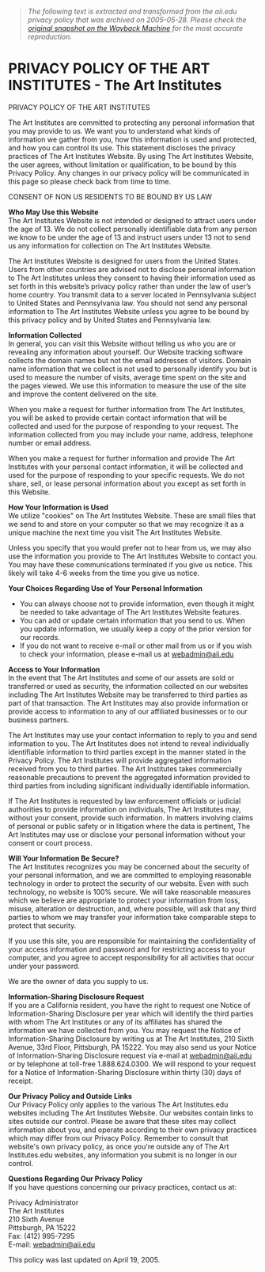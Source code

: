 > *The following text is extracted and transformed from the aii.edu privacy policy that was archived on 2005-05-28. Please check the [original snapshot on the Wayback Machine](https://web.archive.org/web/20050528042007id_/http%3A//www.aii.edu/privacy.asp) for the most accurate reproduction.*

# PRIVACY POLICY OF THE ART INSTITUTES - The Art Institutes

PRIVACY POLICY OF THE ART INSTITUTES

The Art Institutes are committed to protecting any personal information that you may provide to us. We want you to understand what kinds of information we gather from you, how this information is used and protected, and how you can control its use. This statement discloses the privacy practices of The Art Institutes Website. By using The Art Institutes Website, the user agrees, without limitation or qualification, to be bound by this Privacy Policy. Any changes in our privacy policy will be communicated in this page so please check back from time to time. 

CONSENT OF NON US RESIDENTS TO BE BOUND BY US LAW

**Who May Use this Website**  
The Art Institutes Website is not intended or designed to attract users under the age of 13. We do not collect personally identifiable data from any person we know to be under the age of 13 and instruct users under 13 not to send us any information for collection on The Art Institutes Website. 

The Art Institutes Website is designed for users from the United States. Users from other countries are advised not to disclose personal information to The Art Institutes unless they consent to having their information used as set forth in this website’s privacy policy rather than under the law of user’s home country. You transmit data to a server located in Pennsylvania subject to United States and Pennsylvania law. You should not send any personal information to The Art Institutes Website unless you agree to be bound by this privacy policy and by United States and Pennsylvania law. 

**Information Collected**  
In general, you can visit this Website without telling us who you are or revealing any information about yourself. Our Website tracking software collects the domain names but not the email addresses of visitors. Domain name information that we collect is not used to personally identify you but is used to measure the number of visits, average time spent on the site and the pages viewed. We use this information to measure the use of the site and improve the content delivered on the site. 

When you make a request for further information from The Art Institutes, you will be asked to provide certain contact information that will be collected and used for the purpose of responding to your request. The information collected from you may include your name, address, telephone number or email address. 

When you make a request for further information and provide The Art Institutes with your personal contact information, it will be collected and used for the purpose of responding to your specific requests. We do not share, sell, or lease personal information about you except as set forth in this Website. 

**How Your Information is Used**  
We utilize "cookies" on The Art Institutes Website. These are small files that we send to and store on your computer so that we may recognize it as a unique machine the next time you visit The Art Institutes Website. 

Unless you specify that you would prefer not to hear from us, we may also use the information you provide to The Art Institutes Website to contact you. You may have these communications terminated if you give us notice. This likely will take 4-6 weeks from the time you give us notice. 

**Your Choices Regarding Use of Your Personal Information**

  * You can always choose not to provide information, even though it might be needed to take advantage of The Art Institutes Website features. 
  * You can add or update certain information that you send to us. When you update information, we usually keep a copy of the prior version for our records. 
  * If you do not want to receive e-mail or other mail from us or if you wish to check your information, please e-mail us at webadmin@aii.edu 



**Access to Your Information**  
In the event that The Art Institutes and some of our assets are sold or transferred or used as security, the information collected on our websites including The Art Institutes Website may be transferred to third parties as part of that transaction. The Art Institutes may also provide information or provide access to information to any of our affiliated businesses or to our business partners. 

The Art Institutes may use your contact information to reply to you and send information to you. The Art Institutes does not intend to reveal individually identifiable information to third parties except in the manner stated in the Privacy Policy. The Art Institutes will provide aggregated information received from you to third parties. The Art Institutes takes commercially reasonable precautions to prevent the aggregated information provided to third parties from including significant individually identifiable information. 

If The Art Institutes is requested by law enforcement officials or judicial authorities to provide information on individuals, The Art Institutes may, without your consent, provide such information. In matters involving claims of personal or public safety or in litigation where the data is pertinent, The Art Institutes may use or disclose your personal information without your consent or court process. 

**Will Your Information Be Secure?**  
The Art Institutes recognizes you may be concerned about the security of your personal information, and we are committed to employing reasonable technology in order to protect the security of our website. Even with such technology, no website is 100% secure. We will take reasonable measures which we believe are appropriate to protect your information from loss, misuse, alteration or destruction, and, where possible, will ask that any third parties to whom we may transfer your information take comparable steps to protect that security. 

If you use this site, you are responsible for maintaining the confidentiality of your access information and password and for restricting access to your computer, and you agree to accept responsibility for all activities that occur under your password. 

We are the owner of data you supply to us. 

**Information-Sharing Disclosure Request**  
If you are a California resident, you have the right to request one Notice of Information-Sharing Disclosure per year which will identify the third parties with whom The Art Institutes or any of its affiliates has shared the information we have collected from you. You may request the Notice of Information-Sharing Disclosure by writing us at The Art Institutes, 210 Sixth Avenue, 33rd Floor, Pittsburgh, PA 15222. You may also send us your Notice of Information-Sharing Disclosure request via e-mail at [webadmin@aii.edu](mailto:webadmin@aii.edu?subject=Information-Sharing%20Disclosure) or by telephone at toll-free 1.888.624.0300. We will respond to your request for a Notice of Information-Sharing Disclosure within thirty (30) days of receipt. 

**Our Privacy Policy and Outside Links**  
Our Privacy Policy only applies to the various The Art Institutes.edu websites including The Art Institutes Website. Our websites contain links to sites outside our control. Please be aware that these sites may collect information about you, and operate according to their own privacy practices which may differ from our Privacy Policy. Remember to consult that website's own privacy policy, as once you're outside any of The Art Institutes.edu websites, any information you submit is no longer in our control. 

**Questions Regarding Our Privacy Policy**  
If you have questions concerning our privacy practices, contact us at:

Privacy Administrator  
The Art Institutes  
210 Sixth Avenue  
Pittsburgh, PA 15222  
Fax: (412) 995-7295  
E-mail: webadmin@aii.edu 

This policy was last updated on April 19, 2005. 
